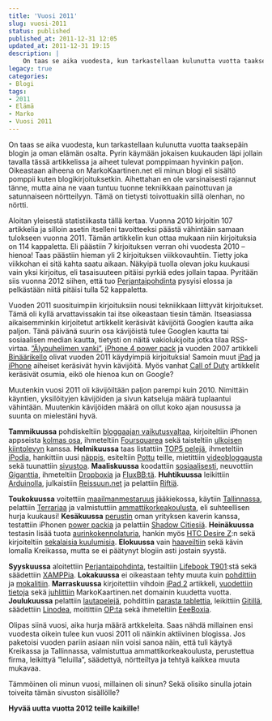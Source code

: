 ```yaml
---
title: 'Vuosi 2011'
slug: vuosi-2011
status: published
published_at: 2011-12-31 12:05
updated_at: 2011-12-31 19:15
description: |
    On taas se aika vuodesta, kun tarkastellaan kulunutta vuotta taaksepäin blogin ja oman elämän osalta. Pyrin käymään jokaisen kuukauden läpi jollain tavalla tässä artikkelissa ja aiheet tulevat pomppimaan hyvinkin paljon. Oikeastaan aiheena on MarkoKaartinen.net eli minun blogi eli sisältö pomppii kuten blogikirjoituksetkin. Aihettahan en ole varsinaisesti rajannut tänne, mutta aina ne vaan tuntuu tuonne tekniikkaan… Jatka lukemista Vuosi 2011
legacy: true
categories:
- Blogi
tags:
- 2011
- Elämä
- Marko
- Vuosi 2011
---
```


<p>On taas se aika vuodesta, kun tarkastellaan kulunutta vuotta taaksepäin blogin ja oman elämän osalta. Pyrin käymään jokaisen kuukauden läpi jollain tavalla tässä artikkelissa ja aiheet tulevat pomppimaan hyvinkin paljon. Oikeastaan aiheena on MarkoKaartinen.net eli minun blogi eli sisältö pomppii kuten blogikirjoituksetkin. Aihettahan en ole varsinaisesti rajannut tänne, mutta aina ne vaan tuntuu tuonne tekniikkaan painottuvan ja satunnaiseen nörtteilyyn. Tämä on tietysti toivottuakin sillä olenhan, no nörtti.</p>
<p><!--more--></p>
<p>Aloitan yleisestä statistiikasta tällä kertaa. Vuonna 2010 kirjoitin 107 artikkelia ja silloin asetin itselleni tavoitteeksi päästä vähintään samaan tulokseen vuonna 2011. Tämän artikkelin kun ottaa mukaan niin kirjoituksia on 114 kappaletta. Eli päästiin 7 kirjoituksen verran ohi vuodesta 2010 &#8211; hienoa! Taas päästiin hieman yli 2 kirjoituksen viikkovauhtiin. Tietty joka viikkohan ei sitä kahta saatu aikaan. Näkyipä tuolla olevan joku kuukausi vain yksi kirjoitus, eli tasaisuuteen pitäisi pyrkiä edes jollain tapaa. Pyritään siis vuonna 2012 siihen, että tuo <a href="https://markokaartinen.net/tag/perjantaipohdinta/" target="_blank">Perjantaipohdinta</a> pysyisi elossa ja pelkästään niitä pitäisi tulla 52 kappaletta.</p>
<p>Vuoden 2011 suosituimpiin kirjoituksiin nousi tekniikkaan liittyvät kirjoitukset. Tämä oli kyllä arvattavissakin tai itse oikeastaan tiesin tämän. Itseasiassa aikaisemminkin kirjoitetut artikkelit keräsivät kävijöitä Googlen kautta aika paljon. Tänä päivänä suurin osa kävijöistä tulee Googlen kautta tai sosiaalisen median kautta, tietysti on näitä vakiolukijoita jotka tilaa RSS-virtaa. <a title="“Älypuhelimen vanki”" href="https://markokaartinen.net/alypuhelimen-vanki/" target="_blank">&#8221;Älypuhelimen vanki&#8221;</a>, <a title="iPhone 4 power pack" href="https://markokaartinen.net/iphone-4-power-pack/" target="_blank">iPhone 4 power pack</a> ja vuoden 2007 artikkeli <a title="Binäärikello" href="https://markokaartinen.net/binaarikello/" target="_blank">Binäärikello</a> olivat vuoden 2011 käydyimpiä kirjoituksia! Samoin muut <a href="https://markokaartinen.net/?s=ipad" target="_blank">iPad</a> ja <a href="https://markokaartinen.net/?s=iphone" target="_blank">iPhone</a> aiheiset keräsivät hyvin kävijöitä. Myös vanhat <a href="https://markokaartinen.net/tag/call-of-duty/" target="_blank">Call of Duty</a> artikkelit keräsivät osumia, eikö ole hienoa kun on Google?</p>
<p>Muutenkin vuosi 2011 oli kävijöiltään paljon parempi kuin 2010. Nimittäin käyntien, yksilöityjen kävijöiden ja sivun katseluja määrä tuplaantui vähintään. Muutenkin kävijöiden määrä on ollut koko ajan nousussa ja suunta on mielestäni hyvä.</p>
<p><strong>Tammikuussa</strong> pohdiskeltiin <a title="Blogaajan vaikutusvalta?" href="https://markokaartinen.net/blogaajan-vaikutusvalta/" target="_blank">bloggaajan vaikutusvaltaa</a>, kirjoiteltiin iPhonen appseista <a title="iPhone ja appsit osa 3" href="https://markokaartinen.net/iphone-ja-appsit-osa-3/" target="_blank">kolmas osa</a>, ihmeteltiin <a title="Foursquare" href="https://markokaartinen.net/foursquare/" target="_blank">Foursquarea</a> sekä taisteltiin <a title="Case: ulkoinen kiintolevy" href="https://markokaartinen.net/case-ulkoinen-kiintolevy/" target="_blank">ulkoisen</a> <a title="Case: ulkoinen kiintolevy – Osa 2" href="https://markokaartinen.net/case-ulkoinen-kiintolevy-osa-2/" target="_blank">kiintolevyn</a> kanssa. <strong>Helmikuussa</strong> taas listattiin <a title="Markon Top5 pelit" href="https://markokaartinen.net/markon-top5-pelit/" target="_blank">TOP5 pelejä</a>, ihmeteltiin <a title="iPod shuffle" href="https://markokaartinen.net/ipod-shuffle/" target="_blank">iPodia</a>, hankittiin uusi <a title="Razer Lycosa" href="https://markokaartinen.net/razer-lycosa/" target="_blank">näppis</a>, esiteltiin <a title="Pottu" href="https://markokaartinen.net/pottu/" target="_blank">Pottu</a> teille, mietittiin <a title="Videobloggaus?" href="https://markokaartinen.net/videobloggaus/" target="_blank">videobloggausta</a> sekä tuunattiin <a title="Artikkelin eri tyypit(?) saapuivat" href="https://markokaartinen.net/artikkelin-eri-tyypit-saapuivat/" target="_blank">sivustoa</a>. <strong>Maaliskuussa</strong> koodattiin <a title="Sosiaalista koodaamista" href="https://markokaartinen.net/sosiaalista-koodaamista/" target="_blank">sosiaalisesti</a>, neuvottiin <a title="Parannusehdotus Gigantille" href="https://markokaartinen.net/parannusehdotus-gigantille/" target="_blank">Giganttia</a>, ihmeteltiin <a title="Dropbox" href="https://markokaartinen.net/dropbox/" target="_blank">Dropboxia</a> ja <a title="FluxBB" href="https://markokaartinen.net/fluxbb/" target="_blank">FluxBB:tä</a>. <strong>Huhtikuussa</strong> leikittiin <a title="Arduino" href="https://markokaartinen.net/arduino/" target="_blank">Arduinolla</a>, julkaistiin <a title="Reissuun.net" href="https://markokaartinen.net/reissuun-net/" target="_blank">Reissuun.net</a> ja pelattiin <a title="Rift" href="https://markokaartinen.net/rift/" target="_blank">Riftiä</a>.</p>
<p><strong>Toukokuussa</strong> voitettiin <a title="Maailmanmestari 2011" href="https://markokaartinen.net/maailmanmestari-2011/" target="_blank">maailmanmestaruus</a> jääkiekossa, käytiin <a title="Tallinna 2011" href="https://markokaartinen.net/tallinna-2011/" target="_blank">Tallinnassa</a>, pelattiin <a title="Terraria" href="https://markokaartinen.net/terraria/" target="_blank">Terrariaa</a> ja valmistuttiin <a title="Uusia tuulia ja haasteita" href="https://markokaartinen.net/uusia-tuulia-ja-haasteita/" target="_blank">ammattikorkeakoulusta</a>, eli suhteellisen hurja kuukausi! <strong>Kesäkuussa</strong> <a title="Paperisodan huipennus" href="https://markokaartinen.net/paperisodan-huipennus/" target="_blank">perustin</a> oman yrityksen kaverin kanssa, testattiin iPhonen <a title="iPhone 4 power pack" href="https://markokaartinen.net/iphone-4-power-pack/" target="_blank">power packia</a> ja pelattiin <a title="Shadow Cities" href="https://markokaartinen.net/shadow-cities/" target="_blank">Shadow Citiesiä</a>. <strong>Heinäkuussa</strong> testasin lisää tuota <a title="iPhone 4 ja aurinkokennolaturi" href="https://markokaartinen.net/iphone-4-ja-aurinkokennolaturi/" target="_blank">aurinkokennolaturia</a>, hankin myös <a title="HTC Desire Z" href="https://markokaartinen.net/htc-desire-z/" target="_blank">HTC Desire Z</a>:n sekä kirjoiteltiin <a title="Sekalaisia kuulumisia" href="https://markokaartinen.net/sekalaisia-kuulumisia/" target="_blank">sekalaisia kuulumisia</a>. <strong>Elokuussa</strong> vain <a title="Haaveilua" href="https://markokaartinen.net/haaveilua/" target="_blank">haaveiltiin</a> sekä kävin lomalla Kreikassa, mutta se ei päätynyt blogiin asti jostain syystä.</p>
<p><strong>Syyskuussa</strong> aloitettiin <a title="Perjantaipohdinta" href="https://markokaartinen.net/perjantaipohdinta/" target="_blank">Perjantaipohdinta</a>, testailtiin <a href="https://markokaartinen.net/tag/l4l2011/" target="_blank">Lifebook T901</a>:stä sekä säädettiin <a title="XAMPP ja alidomain localhostille" href="https://markokaartinen.net/xampp-ja-alidomain-localhostille/" target="_blank">XAMPPia</a>. <strong>Lokakuussa</strong> ei oikeastaan tehty muuta kuin <a title="Perjantai, no perhana" href="https://markokaartinen.net/perjantai-no-perhana/" target="_blank">pohdittiin</a> ja <a title="Ooooops" href="https://markokaartinen.net/ooooops/" target="_blank">mokalitiin</a>. <strong>Marraskuussa</strong> kirjoitettiin vihdoin <a title="iPad 2" href="https://markokaartinen.net/ipad-2/" target="_blank">iPad 2</a> artikkeli, <a title="Viimeaikaiset tietovuodot" href="https://markokaartinen.net/viimeaikaiset-tietovuodot/" target="_blank">vuodettiin tietoja</a> sekä <a title="Kuusi vuotta" href="https://markokaartinen.net/kuusi-vuotta/" target="_blank">juhlittiin</a> MarkoKaartinen.net domainin kuudetta vuotta. <strong>Joulukuussa</strong> pelattiin <a title="Lautapelailua" href="https://markokaartinen.net/lautapelailua/" target="_blank">lautapelejä</a>, pohdittiin <a title="Paras tablet?" href="https://markokaartinen.net/paras-tablet/" target="_blank">parasta tablettia</a>, leikittiin <a title="Git" href="https://markokaartinen.net/git/" target="_blank">Gitillä</a>, säädettiin <a title="Linode" href="https://markokaartinen.net/linode/" target="_blank">Linodea</a>, moitittiin <a title="OP vaikeutti laskujen maksua" href="https://markokaartinen.net/op-vaikeutti-laskujen-maksua/" target="_blank">OP:ta</a> sekä ihmeteltiin <a title="Asus EeeBox kotipalvelimeksi?" href="https://markokaartinen.net/asus-eeebox-kotipalvelimeksi/" target="_blank">EeeBoxia</a>.</p>
<p>Olipas siinä vuosi, aika hurja määrä artkkeleita. Saas nähdä millainen ensi vuodesta oikein tulee kun vuosi 2011 oli näinkin aktiivinen blogissa. Jos paketoisi vuoden pariin asiaan niin voisi sanoa näin, että tuli käytyä Kreikassa ja Tallinnassa, valmistuttua ammattikorkeakoulusta, perustettua firma, leikittyä &#8221;leluilla&#8221;, säädettyä, nörtteiltya ja tehtyä kaikkea muuta mukavaa.</p>
<p>Tämmöinen oli minun vuosi, millainen oli sinun? Sekä olisiko sinulla jotain toiveita tämän sivuston sisällölle?</p>
<p><strong>Hyvää uutta vuotta 2012 teille kaikille!</strong></p>